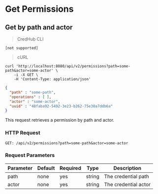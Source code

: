 # Get Permissions

## Get by path and actor

> CredHub
CLI

``` shell
[not supported]
```

> cURL

``` shell
curl 'http://localhost:8080/api/v2/permissions?path=some-path&actor=some-actor' \
    -i -X GET \
    -H 'Content-Type: application/json'
```

``` json
{
  "path" : "some-path",
  "operations" : [ ],
  "actor" : "some-actor",
  "uuid" : "48faba92-5492-3e23-b262-75e30a7ddb6a"
}
```

This request retrieves a permission by path and actor.

### HTTP Request

`GET: /api/v2/permissions?path=some-path&actor=some-actor`

### Request Parameters

| Parameter | Default | Required | Type   | Description          |
| --------- | ------- | -------- | ------ | -------------------- |
| path      | none    | yes      | string | The credential path  |
| actor     | none    | yes      | string | The credential actor |
